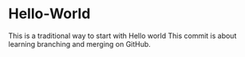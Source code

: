 # Hello-World
This is a traditional way to start with Hello world
This commit is about learning branching and merging on GitHub.
